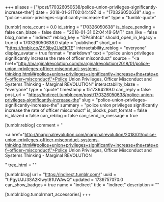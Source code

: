 +++
aliases = ["/post/170326050638/police-union-privileges-significantly-increase-the"]
date = 2018-01-31T02:04:49Z
id = "170326050638"
slug = "police-union-privileges-significantly-increase-the"
type = "tumblr-quote"

[tumblr]
note_count = 0.0
id_string = "170326050638"
is_blaze_pending = false
can_blaze = false
date = "2018-01-31 02:04:49 GMT"
can_like = false
blog_name = "indirect"
reblog_key = "DPsShfcb"
should_open_in_legacy = true
id = 170326050638.0
state = "published"
short_url = "https://tmblr.co/ZY3jby2UeEKTE"
interactability_reblog = "everyone"
display_avatar = true
format = "markdown"
text = "police union privileges significantly increase the rate of officer misconduct"
source = "<a href=\"http://marginalrevolution.com/marginalrevolution/2018/01/police-union-privileges-officer-misconduct-systems-thinking.html##police+union+privileges+significantly+increase+the+rate+of+officer+misconduct\">Police Union Privileges, Officer Misconduct and Systems Thinking - Marginal REVOLUTION</a>"
interactability_blaze = "everyone"
type = "quote"
timestamp = 1517364289.0
can_reply = false
post_url = "https://indirect.tumblr.com/post/170326050638/police-union-privileges-significantly-increase-the"
slug = "police-union-privileges-significantly-increase-the"
summary = "police union privileges significantly increase the rate of officer misconduct"
is_blocks_post_format = false
is_blazed = false
can_reblog = false
can_send_in_message = true

[tumblr.reblog]
comment = "<p><a href=\"http://marginalrevolution.com/marginalrevolution/2018/01/police-union-privileges-officer-misconduct-systems-thinking.html##police+union+privileges+significantly+increase+the+rate+of+officer+misconduct\">Police Union Privileges, Officer Misconduct and Systems Thinking - Marginal REVOLUTION</a></p>"
tree_html = ""

[tumblr.blog]
url = "https://indirect.tumblr.com/"
uuid = "t:PgyUJU3SA2Klwyt81UWAwQ"
updated = 1739757070.0
can_show_badges = true
name = "indirect"
title = "indirect"
description = ""

[tumblr.blog.tumblrmart_accessories]
+++
